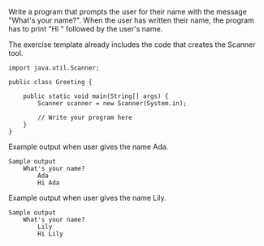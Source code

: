 Write a program that prompts the user for their name with the message "What's your name?". When the user has written their name, the program has to print "Hi " followed by the user's name.

The exercise template already includes the code that creates the Scanner tool.

    import java.util.Scanner;

    public class Greeting {

        public static void main(String[] args) {
            Scanner scanner = new Scanner(System.in);

            // Write your program here
        }
    }

Example output when user gives the name Ada.

    Sample output
        What's your name?
            Ada
            Hi Ada

Example output when user gives the name Lily.

    Sample output
        What's your name?
            Lily
            Hi Lily